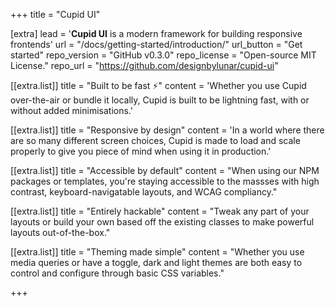 +++
title = "Cupid UI"

[extra]
lead = '<b>Cupid UI</b> is a modern framework for building responsive frontends'
url = "/docs/getting-started/introduction/"
url_button = "Get started"
repo_version = "GitHub v0.3.0"
repo_license = "Open-source MIT License."
repo_url = "https://github.com/designbylunar/cupid-ui"

[[extra.list]]
title = "Built to be fast ⚡️"
content = 'Whether you use Cupid over-the-air or bundle it locally, Cupid is built to be lightning fast, with or without added minimisations.'

[[extra.list]]
title = "Responsive by design"
content = 'In a world where there are so many different screen choices, Cupid is made to load and scale properly to give you piece of mind when using it in production.'

[[extra.list]]
title = "Accessible by default"
content = "When using our NPM packages or templates, you're staying accessible to the massses with high contrast, keyboard-navigatable layouts, and WCAG compliancy."

[[extra.list]]
title = "Entirely hackable"
content = "Tweak any part of your layouts or build your own based off the existing classes to make powerful layouts out-of-the-box."

[[extra.list]]
title = "Theming made simple"
content = "Whether you use media queries or have a toggle, dark and light themes are both easy to control and configure through basic CSS variables."

+++
